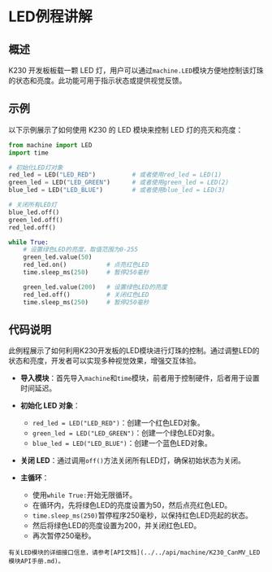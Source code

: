 # LED例程讲解

## 概述

K230 开发板板载一颗 LED 灯，用户可以通过`machine.LED`模块方便地控制该灯珠的状态和亮度。此功能可用于指示状态或提供视觉反馈。

## 示例

以下示例展示了如何使用 K230 的 LED 模块来控制 LED 灯的亮灭和亮度：

```python
from machine import LED
import time

# 初始化LED灯对象
red_led = LED("LED_RED")          # 或者使用red_led = LED(1)
green_led = LED("LED_GREEN")      # 或者使用green_led = LED(2)
blue_led = LED("LED_BLUE")        # 或者使用blue_led = LED(3)

# 关闭所有LED灯
blue_led.off()
green_led.off()
red_led.off()

while True:
    # 设置绿色LED的亮度，取值范围为0-255
    green_led.value(50)    
    red_led.on()           # 点亮红色LED
    time.sleep_ms(250)     # 暂停250毫秒

    green_led.value(200)   # 设置绿色LED的亮度
    red_led.off()          # 关闭红色LED
    time.sleep_ms(250)     # 暂停250毫秒
```

## 代码说明

此例程展示了如何利用K230开发板的LED模块进行灯珠的控制。通过调整LED的状态和亮度，开发者可以实现多种视觉效果，增强交互体验。

- **导入模块**：首先导入`machine`和`time`模块，前者用于控制硬件，后者用于设置时间延迟。
  
- **初始化 LED 对象**：
  - `red_led = LED("LED_RED")`：创建一个红色LED对象。
  - `green_led = LED("LED_GREEN")`：创建一个绿色LED对象。
  - `blue_led = LED("LED_BLUE")`：创建一个蓝色LED对象。
  
- **关闭 LED**：通过调用`off()`方法关闭所有LED灯，确保初始状态为关闭。

- **主循环**：
  - 使用`while True:`开始无限循环。
  - 在循环内，先将绿色LED的亮度设置为50，然后点亮红色LED。
  - `time.sleep_ms(250)`暂停程序250毫秒，以保持红色LED亮起的状态。
  - 然后将绿色LED的亮度设置为200，并关闭红色LED。
  - 再次暂停250毫秒。

```{admonition} 提示
有关LED模块的详细接口信息，请参考[API文档](../../api/machine/K230_CanMV_LED模块API手册.md)。
```
